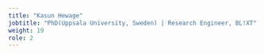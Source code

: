```yaml
---
title: "Kasun Hewage"
jobtitle: "PhD(Uppsala University, Sweden) | Research Engineer, BL!XT"
weight: 19
role: 2
---
```


